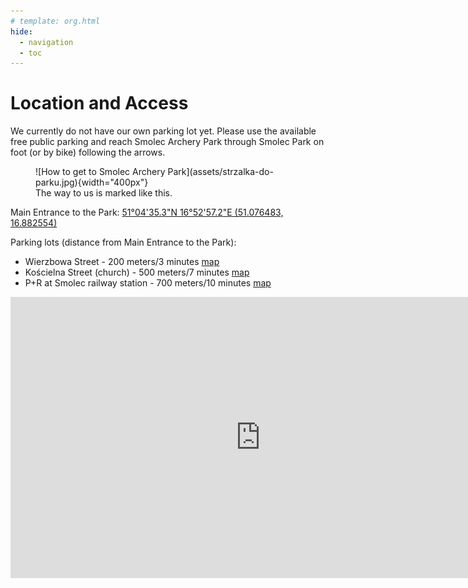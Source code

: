 ```yaml
---
# template: org.html
hide:
  - navigation
  - toc
---
```


# Location and Access

We currently do not have our own parking lot yet. Please use the available
free public parking and reach Smolec Archery Park through Smolec Park on foot
(or by bike) following the arrows.

<figure markdown="span">
  ![How to get to Smolec Archery Park](assets/strzalka-do-parku.jpg){width="400px"}
  <figcaption>The way to us is marked like this.
    </figcaption>
</figure>

Main Entrance to the Park: <a href='https://maps.app.goo.gl/wwSaAzDFzV9dbLfX7'>51°04'35.3"N 16°52'57.2"E (51.076483, 16.882554)</a>

Parking lots (distance from Main Entrance to the Park):

- Wierzbowa Street - 200 meters/3 minutes [map](https://maps.app.goo.gl/JDBaXuuxYoitEi2U7)
- Kościelna Street (church) - 500 meters/7 minutes [map](https://maps.app.goo.gl/CpBQXUWpqHvMsCcb7)
- P+R at Smolec railway station - 700 meters/10 minutes [map](https://maps.app.goo.gl/sPFy1LZ8RKDg1nyy7)

<center>
<iframe src="https://www.google.com/maps/embed?pb=!1m18!1m12!1m3!1d2985.573977145107!2d16.88348878552787!3d51.07649489890036!2m3!1f0!2f0!3f0!3m2!1i1024!2i768!4f13.1!3m3!1m2!1s0x470fc1003c8c3d37%3A0xd18599e12ab32d9e!2sSmolecki%20Park%20%C5%81uczniczy%20(w%20budowie)!5e0!3m2!1spl!2spl!4v1719954405368!5m2!1spl!2spl" width="800" height="450" style="border:0;" allowfullscreen="" loading="lazy" referrerpolicy="no-referrer-when-downgrade"></iframe>
</center>
